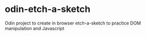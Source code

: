 # odin-etch-a-sketch
Odin project to create in browser etch-a-sketch to practice DOM manipulation and Javascript